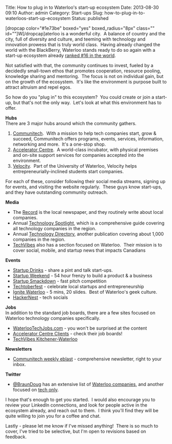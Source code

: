 Title: How to plug in to Waterloo's start-up ecosystem
Date: 2013-08-30 09:10
Author: admin
Category: Start-ups
Slug: how-to-plug-in-to-waterloos-start-up-ecosystem
Status: published

[dropcap color="\#1e73be" boxed="yes" boxed\_radius="8px" class=""
id=""]W[/dropcap]aterloo is a wonderful city.  A balance of country and
the city, full of diversity and culture, and teeming with technology and
innovation prowess that is truly world class.  Having already changed
the world with the BlackBerry, Waterloo stands ready to do so again with
a start-up ecosystem already [ranked \#16 in the
world](http://www.techvibes.com/blog/vancouver-toronto-and-waterloo-rank-among-top-10-startup-ecosystems-in-world-2012-11-20).

Not satisfied with that, the community continues to invest, fueled by a
decidedly small-town ethos that promotes cooperation, resource pooling,
knowledge sharing and mentoring.  The focus is not on individual gain,
but on the growth of the ecosystem.  It's like the environment is
purpose built to attract altruism and repel egos.

So how do you "plug in" to this ecosystem?  You could create or join a
start-up, but that's not the only way.  Let's look at what this
environment has to offer.

**Hubs**  
There are 3 major hubs around which the community gathers.

1.  [Communitech](http://www.communitech.ca/about/).  With a mission
    to help tech companies start, grow & succeed, Communitech offers
    programs, events, services, information, networking and more.  It's
    a one-stop shop.
2.  [Accelerator Centre](http://www.acceleratorcentre.com/about_us).  A
    world-class incubator, with physical premises and on-site support
    services for companies accepted into the environment.
3.  [Velocity](http://velocity.uwaterloo.ca/campus/about).  Part of the
    University of Waterloo, Velocity helps entrepreneurially-inclined
    students start companies.

For each of these, consider following their social media streams,
signing up for events, and visiting the website regularly.  These guys
know start-ups, and they have outstanding community outreach.

**Media**

-   The [Record](http://www.therecord.com/waterlooregion/) is the local
    newspaper, and they routinely write about local companies.
-   Annual [Technology
    Spotlight](http://www.therecord.com/news-story/2589638-technology-spotlight-2011-12/),
    which is a comprehensive guide covering all technology companies in
    the region.
-   Annual [Technology
    Directory](http://edition.pagesuite-professional.co.uk/Launch.aspx?EID=9bf334a3-cdb4-4e62-855b-d9f95f80e1a6), another
    publication covering about 1,000 companies in the region.
-   [TechVibes](http://www.techvibes.com/kitchener-waterloo/category/start-up) also
    has a section focused on Waterloo.  Their mission is to
    cover social, mobile, and startup news that impacts Canadians

**Events**

-   [Startup Drinks](http://startupdrinks.ca/waterloo/) - share a pint
    and talk start-ups.
-   [Startup Weekend](http://kw.startupweekend.org/) - 54 hour frenzy to
    build a product & a business
-   [Startup
    Smackdown](http://www.communitech.ca/events/get-ready-for-a-smackdown/#.UiAGqxdDtG4) -
    fast pitch competition
-   [Techtoberfest](http://www.techtoberfest.ca/) - celebrate local
    startups and entrepreneurship
-   [Ignite Waterloo](http://ignitewaterloo.ca/#about) - 5 mins, 20
    slides.  Best of Waterloo's geek culture.
-   [HackerNest](http://waterloo.hackernest.com/) - tech socials

**Jobs**  
In addition to the standard job boards, there are a few sites focused
on Waterloo technology companies specifically.

-   [WaterlooTechJobs.com](http://waterlootechjobs.ca/en/) - you won't
    be surprised at the content
-   [Accelerator Centre
    Clients](http://www.acceleratorcentre.com/clients~2) - check their
    job boards!
-   [TechVibes
    Kitchener-Waterloo](http://www.techvibes.com/job/kitchener-waterloo)

**Newsletters**

-   [Communitech weekly
    eblast](http://visitor.constantcontact.com/manage/optin/ea?v=0019B7nScTAp-Ua7ZwfR_nbRA==) -
    comprehensive newsletter, right to your inbox.

**Twitter**

-   [@BraunDoug](https://twitter.com/BraunDoug) has an extensive list
    of [Waterloo
    companies](https://twitter.com/BraunDoug/lists/waterloo-region-orgs),
    and another focused on [tech
    only](https://twitter.com/BraunDoug/lists/waterloo-region-tech).

I hope that's enough to get you started.  I would also encourage you to
review your LinkedIn connections, and look for people active in the
ecosystem already, and reach out to them.  I think you'll find they will
be quite willing to join you for a coffee and chat.

Lastly - please let me know if I've missed anything!  There is so much
to cover, I've tried to be selective, but I'm open to revisions based on
feedback.
